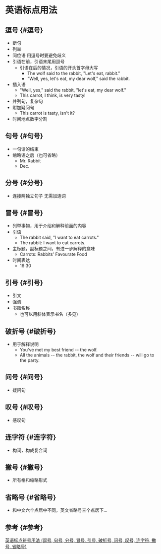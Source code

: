 # 英语标点用法


## 逗号 {#逗号}

-   断句
-   列举
-   同位语
    用逗号时要避免歧义
-   引语在前，引语末尾用逗号
    -   引语在后的情况，引语的开头首字母大写
        -   The wolf said to the rabbit, "Let's eat, rabbit."
        -   "Well, yes, let's eat, my dear wolf," said the rabbit.
-   插入语
    -   "Well, yes," said the rabbit, "let's eat, my dear wolf."
    -   This carrot, I think, is very tasty!
-   并列句，复杂句
-   附加疑问句
    -   This carrot is tasty, isn't it?
-   时间地点数字分割


## 句号 {#句号}

-   一句话的结束
-   缩略语之后（也可省略）
    -   Mr. Rabbit
    -   Dec.


## 分号 {#分号}

-   连接两独立句子
    无需加连词


## 冒号 {#冒号}

-   列举事物，用于介绍和解释前面的内容
-   引语
    -   The rabbit said, "I want to eat carrots."
    -   The rabbit: I want to eat carrots.
-   主标题，副标题之间，有进一步解释的意味
    -   Carrots: Rabbits' Favourate Food
-   时间表达
    -   16:30


## 引号 {#引号}

-   引文
-   强调
-   书籍名称
    -   也可以用斜体表示书名（多见）


## 破折号 {#破折号}

-   用于解释说明
    -   You've met my best friend -- the wolf.
    -   All the animals -- the rabbit, the wolf and their friends -- will go to the party.


## 问号 {#问号}

-   疑问句


## 叹号 {#叹号}

-   感叹句


## 连字符 {#连字符}

-   构词，构成复合词


## 撇号 {#撇号}

-   所有格和缩略形式


## 省略号 {#省略号}

-   和中文六个点居中不同，英文省略号三个点居下...


## 参考 {#参考}

[英语标点符号用法 (逗号, 句号, 分号, 冒号, 引号, 破折号, 问号, 叹号, 连字符, 撇号, 省略号)](https://www.youtube.com/watch?v=sXBK3Fhub8o)

